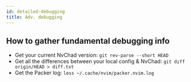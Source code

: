 ```yaml
---
id: detailed-debugging
title: Adv. debugging 
---
```


## How to gather fundamental debugging info
- Get your current NvChad version: `git rev-parse --short HEAD`
- Get all the differences between your local config & NvChad: `git diff origin/HEAD > diff.txt`
- Get the Packer log: `less ~/.cache/nvim/packer.nvim.log`
